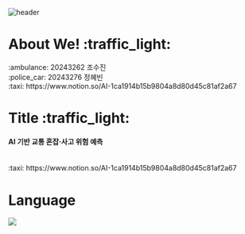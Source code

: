 ![header](https://capsule-render.vercel.app/api?type=transparent&color=black&height=100&section=header&text=AI:ON)

<h1>About We! :traffic_light:</h1>
:ambulance: 20243262 조수진 <br/>
:police_car: 20243276 정혜빈 <br/>
:taxi: https://www.notion.so/AI-1ca1914b15b9804a8d80d45c81af2a67
<h1>Title :traffic_light:</h1>
<h4>AI 기반 교통 혼잡·사고 위험 예측</h4><br/>
:taxi: https://www.notion.so/AI-1ca1914b15b9804a8d80d45c81af2a67
<h1>Language</h1>
<img src="https://img.shields.io/badge/Python-3776AB?style=flat-square&logo=Python&logoColor=white"/>

